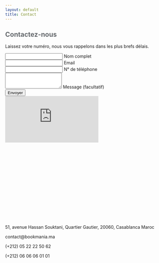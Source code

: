 ```yaml
---
layout: default
title: Contact
---
```

<main id="contact">
  <section class="container mt-4 mt-sm-5 pt-5 pb-4 pb-sm-5">
    <div class="mt-4 mb-4">
      <h1 class="font-weight-normal">
        <strong style="color: #64686c;">Contactez-nous</strong>
      </h1>
    </div>
    <div class="row">
      <div class="col-lg-5 mb-lg-0 mb-4" data-aos="fade-up">
        <div class="card">
          <div class="card-body">
            <!-- <div class="form-header accent-1"> -->
              <!-- <h3 class="mt-2"> -->
                <!-- <i class="fas fa-envelope"></i> -->
                <!-- Nous vous rappelons -->
              <!-- </h3> -->
            <!-- </div> -->
            <p class="dark-grey-text">
              Laissez votre numéro, nous vous rappelons dans les plus brefs délais.
            </p>
            <div class="md-form">
              <i class="fas fa-user prefix grey-text"></i>
              <input type="text" id="form-name" class="form-control">
              <label for="form-name">Nom complet</label>
            </div>
            <div class="md-form">
              <i class="fas fa-envelope prefix grey-text"></i>
              <input type="text" id="form-email" class="form-control">
              <label for="form-email">Email</label>
            </div>
            <div class="md-form">
              <i class="fas fa-phone prefix grey-text"></i>
              <input type="text" id="form-Subject" class="form-control">
              <label for="form-Subject">N° de téléphone</label>
            </div>
            <div class="md-form">
              <i class="fas fa-pencil-alt prefix grey-text"></i>
              <textarea type="text" id="form-text" class="form-control md-textarea" rows="3"></textarea>
              <label for="form-text">Message (facultatif)</label>
            </div>
            <div class="text-center">
              <button class="btn btn-light-blue">Envoyer</button>
            </div>
          </div>
        </div>
      </div>
      <div class="col-lg-7" data-aos="fade-up">
        <div id="map-container-section" class="z-depth-1-half map-container-section mb-4" style="height: 400px">
          <iframe src="https://maps.google.com/maps?q=51, avenue Hassan Souktani, Quartier Gautier, 20060, Casablanca Maroc&t=&z=13&ie=UTF8&iwloc=&output=embed" frameborder="0"
            style="border:0" allowfullscreen></iframe>
        </div>
        <div class="row text-center">
          <div class="col-md-4">
            <a class="btn-floating accent-1">
              <i class="fas fa-map-marker-alt text-info"></i>
            </a>
            <p>51, avenue Hassan Souktani, Quartier Gautier, 20060, Casablanca Maroc</p>
          </div>
          <div class="col-md-4">
            <a class="btn-floating accent-1">
              <i class="fas fa-envelope text-info"></i>
            </a>
            <p>contact@bookmania.ma</p>
          </div>
          <div class="col-md-4">
            <a class="btn-floating accent-1">
              <i class="fas fa-phone text-info"></i>
            </a>
            <p>(+212) 05 22 22 50 62</p>
            <p>(+212) 06 06 06 01 01</p>
          </div>
        </div>
      </div>
    </div>
  </section>
</main>
